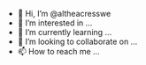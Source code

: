- 👋 Hi, I’m @altheacresswe
- 👀 I’m interested in ...
- 🌱 I’m currently learning ...
- 💞️ I’m looking to collaborate on ...
- 📫 How to reach me ...

<!---
altheacresswe/altheacresswe is a ✨ special ✨ repository because its `README.md` (this file) appears on your GitHub profile.
You can click the Preview link to take a look at your changes.
--->
